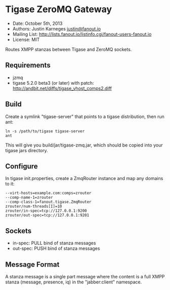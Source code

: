 Tigase ZeroMQ Gateway
=====================

* Date: October 5th, 2013
* Authors: Justin Karneges <justin@fanout.io>
* Mailing List: http://lists.fanout.io/listinfo.cgi/fanout-users-fanout.io
* License: MIT

Routes XMPP stanzas between Tigase and ZeroMQ sockets.

Requirements
------------

* jzmq
* tigase 5.2.0 beta3 (or later) with patch: http://andbit.net/diffs/tigase_vhost_comps2.diff

Build
-----

Create a symlink "tigase-server" that points to a tigase distribution, then run ant:

    ln -s /path/to/tigase tigase-server
    ant

This will give you build/jar/tigase-zmq.jar, which should be copied into your tigase jars directory.

Configure
---------

In tigase init.properties, create a ZmqRouter instance and map any domains to it:

    --virt-hosts=example.com:comps=zrouter
    --comp-name-1=zrouter
    --comp-class-1=fanout.tigase.ZmqRouter
    zrouter/num-threads[I]=10
    zrouter/in-spec=tcp://127.0.0.1:9200
    zrouter/out-spec=tcp://127.0.0.1:9201

Sockets
-------

* in-spec: PULL bind of stanza messages
* out-spec: PUSH bind of stanza messages

Message Format
--------------

A stanza message is a single part message where the content is a full XMPP stanza (message, presence, iq) in the "jabber:client" namespace.
